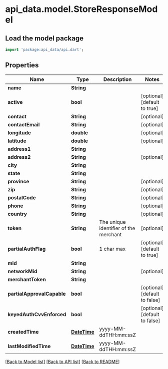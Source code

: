 # api_data.model.StoreResponseModel

## Load the model package
```dart
import 'package:api_data/api.dart';
```

## Properties
Name | Type | Description | Notes
------------ | ------------- | ------------- | -------------
**name** | **String** |  | 
**active** | **bool** |  | [optional] [default to true]
**contact** | **String** |  | [optional] 
**contactEmail** | **String** |  | [optional] 
**longitude** | **double** |  | [optional] 
**latitude** | **double** |  | [optional] 
**address1** | **String** |  | 
**address2** | **String** |  | [optional] 
**city** | **String** |  | 
**state** | **String** |  | 
**province** | **String** |  | [optional] 
**zip** | **String** |  | [optional] 
**postalCode** | **String** |  | [optional] 
**phone** | **String** |  | [optional] 
**country** | **String** |  | [optional] 
**token** | **String** | The unique identifier of the merchant | [optional] 
**partialAuthFlag** | **bool** | 1 char max | [optional] [default to true]
**mid** | **String** |  | 
**networkMid** | **String** |  | [optional] 
**merchantToken** | **String** |  | 
**partialApprovalCapable** | **bool** |  | [optional] [default to false]
**keyedAuthCvvEnforced** | **bool** |  | [optional] [default to false]
**createdTime** | [**DateTime**](DateTime.md) | yyyy-MM-ddTHH:mm:ssZ | 
**lastModifiedTime** | [**DateTime**](DateTime.md) | yyyy-MM-ddTHH:mm:ssZ | 

[[Back to Model list]](../README.md#documentation-for-models) [[Back to API list]](../README.md#documentation-for-api-endpoints) [[Back to README]](../README.md)


